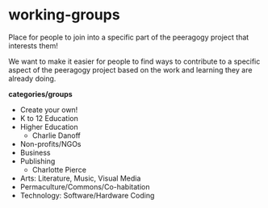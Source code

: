 # working-groups
Place for people to join into a specific part of the peeragogy project that interests them!

We want to make it easier for people to find ways to contribute to a specific aspect of the peeragogy project based on the work and learning they are already doing.

**categories/groups**
- Create your own!
- K to 12 Education
- Higher Education
    - Charlie Danoff
- Non-profits/NGOs
- Business
- Publishing
    - Charlotte Pierce
- Arts: Literature, Music, Visual Media
- Permaculture/Commons/Co-habitation
- Technology: Software/Hardware Coding
